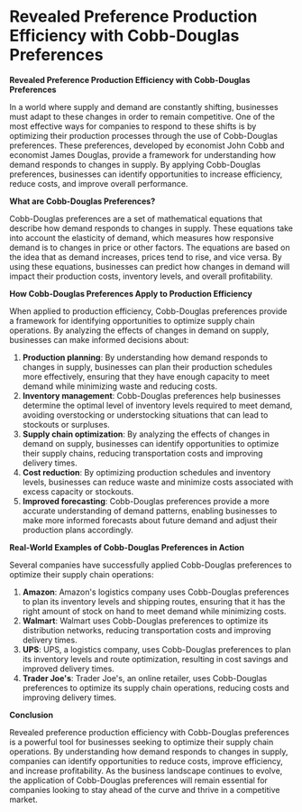 # Revealed Preference Production Efficiency with Cobb-Douglas Preferences

**Revealed Preference Production Efficiency with Cobb-Douglas Preferences**

In a world where supply and demand are constantly shifting, businesses must adapt to these changes in order to remain competitive. One of the most effective ways for companies to respond to these shifts is by optimizing their production processes through the use of Cobb-Douglas preferences. These preferences, developed by economist John Cobb and economist James Douglas, provide a framework for understanding how demand responds to changes in supply. By applying Cobb-Douglas preferences, businesses can identify opportunities to increase efficiency, reduce costs, and improve overall performance.

**What are Cobb-Douglas Preferences?**

Cobb-Douglas preferences are a set of mathematical equations that describe how demand responds to changes in supply. These equations take into account the elasticity of demand, which measures how responsive demand is to changes in price or other factors. The equations are based on the idea that as demand increases, prices tend to rise, and vice versa. By using these equations, businesses can predict how changes in demand will impact their production costs, inventory levels, and overall profitability.

**How Cobb-Douglas Preferences Apply to Production Efficiency**

When applied to production efficiency, Cobb-Douglas preferences provide a framework for identifying opportunities to optimize supply chain operations. By analyzing the effects of changes in demand on supply, businesses can make informed decisions about:

1. **Production planning**: By understanding how demand responds to changes in supply, businesses can plan their production schedules more effectively, ensuring that they have enough capacity to meet demand while minimizing waste and reducing costs.
2. **Inventory management**: Cobb-Douglas preferences help businesses determine the optimal level of inventory levels required to meet demand, avoiding overstocking or understocking situations that can lead to stockouts or surpluses.
3. **Supply chain optimization**: By analyzing the effects of changes in demand on supply, businesses can identify opportunities to optimize their supply chains, reducing transportation costs and improving delivery times.
4. **Cost reduction**: By optimizing production schedules and inventory levels, businesses can reduce waste and minimize costs associated with excess capacity or stockouts.
5. **Improved forecasting**: Cobb-Douglas preferences provide a more accurate understanding of demand patterns, enabling businesses to make more informed forecasts about future demand and adjust their production plans accordingly.

**Real-World Examples of Cobb-Douglas Preferences in Action**

Several companies have successfully applied Cobb-Douglas preferences to optimize their supply chain operations:

1. **Amazon**: Amazon's logistics company uses Cobb-Douglas preferences to plan its inventory levels and shipping routes, ensuring that it has the right amount of stock on hand to meet demand while minimizing costs.
2. **Walmart**: Walmart uses Cobb-Douglas preferences to optimize its distribution networks, reducing transportation costs and improving delivery times.
3. **UPS**: UPS, a logistics company, uses Cobb-Douglas preferences to plan its inventory levels and route optimization, resulting in cost savings and improved delivery times.
4. **Trader Joe's**: Trader Joe's, an online retailer, uses Cobb-Douglas preferences to optimize its supply chain operations, reducing costs and improving delivery times.

**Conclusion**

Revealed preference production efficiency with Cobb-Douglas preferences is a powerful tool for businesses seeking to optimize their supply chain operations. By understanding how demand responds to changes in supply, companies can identify opportunities to reduce costs, improve efficiency, and increase profitability. As the business landscape continues to evolve, the application of Cobb-Douglas preferences will remain essential for companies looking to stay ahead of the curve and thrive in a competitive market.
